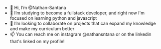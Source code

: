 - 👋 Hi, I’m @Nathan-Santana
- 👀 I’m studying to become a fullstack developer, and right now I'm focused on learning python and javascript
- 💞️ I’m looking to collaborate on projects that can expand my knowledge and make my curriculum better
- 📫 You can reach me on instagram @nathansntana or on the linkedin that's linked on my profile!

<!---
Nathan-Santana/Nathan-Santana is a ✨ special ✨ repository because its `README.md` (this file) appears on your GitHub profile.
You can click the Preview link to take a look at your changes.
--->

